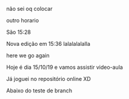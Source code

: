 não sei oq colocar

outro horario

São 15:28

Nova edição em 15:36
lalalalalalla

here we go again

Hoje é dia 15/10/19 e vamos assistir video-aula


Já joguei no repositório online XD

Abaixo do teste de branch

